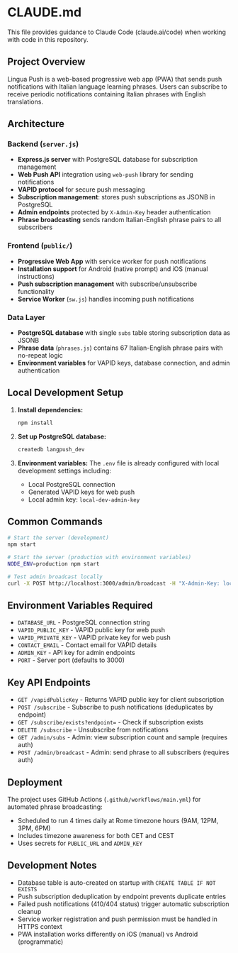 # CLAUDE.md

This file provides guidance to Claude Code (claude.ai/code) when working with code in this repository.

## Project Overview

Lingua Push is a web-based progressive web app (PWA) that sends push notifications with Italian language learning phrases. Users can subscribe to receive periodic notifications containing Italian phrases with English translations.

## Architecture

### Backend (`server.js`)
- **Express.js server** with PostgreSQL database for subscription management
- **Web Push API** integration using `web-push` library for sending notifications
- **VAPID protocol** for secure push messaging
- **Subscription management**: stores push subscriptions as JSONB in PostgreSQL
- **Admin endpoints** protected by `X-Admin-Key` header authentication
- **Phrase broadcasting** sends random Italian-English phrase pairs to all subscribers

### Frontend (`public/`)
- **Progressive Web App** with service worker for push notifications
- **Installation support** for Android (native prompt) and iOS (manual instructions)
- **Push subscription management** with subscribe/unsubscribe functionality
- **Service Worker** (`sw.js`) handles incoming push notifications

### Data Layer
- **PostgreSQL database** with single `subs` table storing subscription data as JSONB
- **Phrase data** (`phrases.js`) contains 67 Italian-English phrase pairs with no-repeat logic
- **Environment variables** for VAPID keys, database connection, and admin authentication

## Local Development Setup

1. **Install dependencies:**
   ```bash
   npm install
   ```

2. **Set up PostgreSQL database:**
   ```bash
   createdb langpush_dev
   ```

3. **Environment variables:**
   The `.env` file is already configured with local development settings including:
   - Local PostgreSQL connection
   - Generated VAPID keys for web push
   - Local admin key: `local-dev-admin-key`

## Common Commands

```bash
# Start the server (development)
npm start

# Start the server (production with environment variables)
NODE_ENV=production npm start

# Test admin broadcast locally
curl -X POST http://localhost:3000/admin/broadcast -H "X-Admin-Key: local-dev-admin-key"
```

## Environment Variables Required

- `DATABASE_URL` - PostgreSQL connection string
- `VAPID_PUBLIC_KEY` - VAPID public key for web push
- `VAPID_PRIVATE_KEY` - VAPID private key for web push
- `CONTACT_EMAIL` - Contact email for VAPID details
- `ADMIN_KEY` - API key for admin endpoints
- `PORT` - Server port (defaults to 3000)

## Key API Endpoints

- `GET /vapidPublicKey` - Returns VAPID public key for client subscription
- `POST /subscribe` - Subscribe to push notifications (deduplicates by endpoint)
- `GET /subscribe/exists?endpoint=` - Check if subscription exists
- `DELETE /subscribe` - Unsubscribe from notifications
- `GET /admin/subs` - Admin: view subscription count and sample (requires auth)
- `POST /admin/broadcast` - Admin: send phrase to all subscribers (requires auth)

## Deployment

The project uses GitHub Actions (`.github/workflows/main.yml`) for automated phrase broadcasting:
- Scheduled to run 4 times daily at Rome timezone hours (9AM, 12PM, 3PM, 6PM)
- Includes timezone awareness for both CET and CEST
- Uses secrets for `PUBLIC_URL` and `ADMIN_KEY`

## Development Notes

- Database table is auto-created on startup with `CREATE TABLE IF NOT EXISTS`
- Push subscription deduplication by endpoint prevents duplicate entries
- Failed push notifications (410/404 status) trigger automatic subscription cleanup
- Service worker registration and push permission must be handled in HTTPS context
- PWA installation works differently on iOS (manual) vs Android (programmatic)